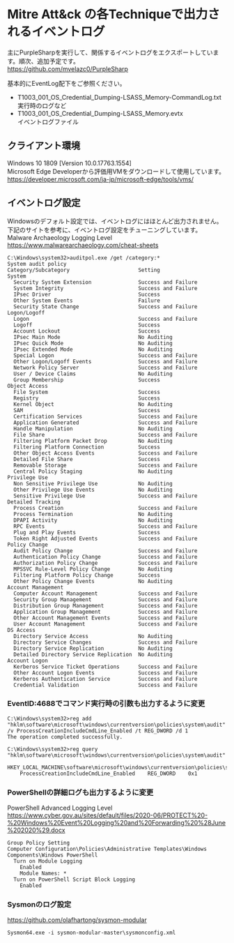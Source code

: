 # Mitre Att&ck の各Techniqueで出力されるイベントログ

主にPurpleSharpを実行して、関係するイベントログをエクスポートしています。順次、追加予定です。<br>
https://github.com/mvelazc0/PurpleSharp


基本的にEventLog配下をご参照ください。<br>
- T1003_001_OS_Credential_Dumping-LSASS_Memory-CommandLog.txt<br>
  実行時のログなど<br>
- T1003_001_OS_Credential_Dumping-LSASS_Memory.evtx<br>
  イベントログファイル<br>


## クライアント環境
Windows 10 1809 [Version 10.0.17763.1554]<br>
Microsoft Edge Developerから評価用VMをダウンロードして使用しています。<br>
https://developer.microsoft.com/ja-jp/microsoft-edge/tools/vms/

## イベントログ設定
Windowsのデフォルト設定では、イベントログにはほとんど出力されません。<br>
下記のサイトを参考に、イベントログ設定をチューニングしています。<br>
Malware Archaeology Logging Level<br>
https://www.malwarearchaeology.com/cheat-sheets
```
C:\Windows\system32>auditpol.exe /get /category:*
System audit policy
Category/Subcategory                      Setting
System
  Security System Extension               Success and Failure
  System Integrity                        Success and Failure
  IPsec Driver                            Success
  Other System Events                     Failure
  Security State Change                   Success and Failure
Logon/Logoff
  Logon                                   Success and Failure
  Logoff                                  Success
  Account Lockout                         Success
  IPsec Main Mode                         No Auditing
  IPsec Quick Mode                        No Auditing
  IPsec Extended Mode                     No Auditing
  Special Logon                           Success and Failure
  Other Logon/Logoff Events               Success and Failure
  Network Policy Server                   Success and Failure
  User / Device Claims                    No Auditing
  Group Membership                        Success
Object Access
  File System                             Success
  Registry                                Success
  Kernel Object                           No Auditing
  SAM                                     Success
  Certification Services                  Success and Failure
  Application Generated                   Success and Failure
  Handle Manipulation                     No Auditing
  File Share                              Success and Failure
  Filtering Platform Packet Drop          No Auditing
  Filtering Platform Connection           Success
  Other Object Access Events              Success and Failure
  Detailed File Share                     Success
  Removable Storage                       Success and Failure
  Central Policy Staging                  No Auditing
Privilege Use
  Non Sensitive Privilege Use             No Auditing
  Other Privilege Use Events              No Auditing
  Sensitive Privilege Use                 Success and Failure
Detailed Tracking
  Process Creation                        Success and Failure
  Process Termination                     No Auditing
  DPAPI Activity                          No Auditing
  RPC Events                              Success and Failure
  Plug and Play Events                    Success
  Token Right Adjusted Events             Success and Failure
Policy Change
  Audit Policy Change                     Success and Failure
  Authentication Policy Change            Success and Failure
  Authorization Policy Change             Success and Failure
  MPSSVC Rule-Level Policy Change         No Auditing
  Filtering Platform Policy Change        Success
  Other Policy Change Events              No Auditing
Account Management
  Computer Account Management             Success and Failure
  Security Group Management               Success and Failure
  Distribution Group Management           Success and Failure
  Application Group Management            Success and Failure
  Other Account Management Events         Success and Failure
  User Account Management                 Success and Failure
DS Access
  Directory Service Access                No Auditing
  Directory Service Changes               Success and Failure
  Directory Service Replication           No Auditing
  Detailed Directory Service Replication  No Auditing
Account Logon
  Kerberos Service Ticket Operations      Success and Failure
  Other Account Logon Events              Success and Failure
  Kerberos Authentication Service         Success and Failure
  Credential Validation                   Success and Failure
```

### EventID:4688でコマンド実行時の引数も出力するように変更
```
C:\Windows\system32>reg add "hklm\software\microsoft\windows\currentversion\policies\system\audit" /v ProcessCreationIncludeCmdLine_Enabled /t REG_DWORD /d 1
The operation completed successfully.

C:\Windows\system32>reg query "hklm\software\microsoft\windows\currentversion\policies\system\audit"

HKEY_LOCAL_MACHINE\software\microsoft\windows\currentversion\policies\system\audit
    ProcessCreationIncludeCmdLine_Enabled    REG_DWORD    0x1
```

### PowerShellの詳細ログも出力するように変更
PowerShell Advanced Logging Level<br>
https://www.cyber.gov.au/sites/default/files/2020-06/PROTECT%20-%20Windows%20Event%20Logging%20and%20Forwarding%20%28June%202020%29.docx
```
Group Policy Setting
Computer Configuration\Policies\Administrative Templates\Windows Components\Windows PowerShell
  Turn on Module Logging
    Enabled
    Module Names: *
  Turn on PowerShell Script Block Logging
    Enabled
```

### Sysmonのログ設定
https://github.com/olafhartong/sysmon-modular
```
Sysmon64.exe -i sysmon-modular-master\sysmonconfig.xml
```
